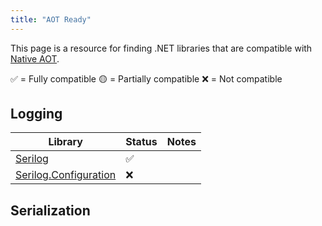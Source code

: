 ```yaml
---
title: "AOT Ready"
---
```


This page is a resource for finding .NET libraries that are compatible with [Native AOT](https://learn.microsoft.com/en-us/dotnet/core/deploying/native-aot/?tabs=net7%2Cwindows).

✅ = Fully compatible
🟡 = Partially compatible
❌ = Not compatible

## Logging

| Library               | Status | Notes |
|-----------------------|--------|-------|
| [Serilog](https://www.nuget.org/packages/Serilog/3.0.1)               | ✅     |       |
| [Serilog.Configuration](https://www.nuget.org/packages/Serilog.Settings.Configuration) | ❌     |       |

## Serialization